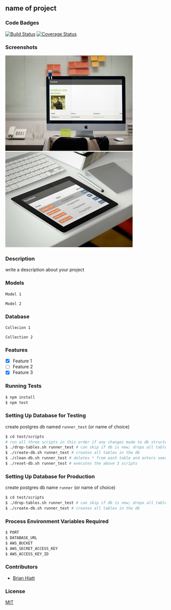 ## name of project
### Code Badges
[![Build Status](https://travis-ci.org/bchiatt/runner2.svg?branch=dev)](https://travis-ci.org/bchiatt/runner2)
[![Coverage Status](https://coveralls.io/repos/bchiatt/runner2/badge.png?branch=dev)](https://coveralls.io/r/bchiatt/runner2?branch=dev)

### Screenshots
![Image1](/docs/screenshots/one.jpg)
![Image2](/docs/screenshots/two.jpg)

### Description
write a description about your project

### Models
```
Model 1
```

```
Model 2
```

### Database
```
Collecion 1
```

```
Collection 2
```

### Features
- [x] Feature 1
- [ ] Feature 2
- [x] Feature 3

### Running Tests
```bash
$ npm install
$ npm test
```

### Setting Up Database for Testing
create postgres db named `runner_test` (or name of choice)
```bash
$ cd test/scripts
# run all three scripts in this order if any changes made to db structure
$ ./drop-tables.sh runner_test # can skip if db is new; drops all tables
$ ./create-db.sh runner_test # creates all tables in the db
$ ./clean-db.sh runner_test # deletes * from each table and enters seed data
$ ./reset-db.sh runner_test # executes the above 3 scripts
```

### Setting Up Database for Production
create postgres db name `runner` (or name of choice)
```bash
$ cd test/scripts
$ ./drop-tables.sh runner_test # can skip if db is new; drops all tables
$ ./create-db.sh runner_test # creates all tables in the db
```

### Process Environment Variables Required
```bash
$ PORT
$ DATABASE_URL
$ AWS_BUCKET
$ AWS_SECRET_ACCESS_KEY
$ AWS_ACCESS_KEY_ID
```

### Contributors
- [Brian Hiatt](https://github.com/bchiatt)

### License
[MIT](LICENSE)
